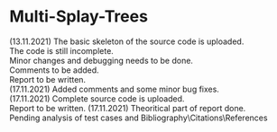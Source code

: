 # Multi-Splay-Trees

(13.11.2021) The basic skeleton of the source code is uploaded.\
The code is still incomplete.\
Minor changes and debugging needs to be done.\
Comments to be added.\
Report to be written.\
(17.11.2021) Added comments and some minor bug fixes.\
(17.11.2021) Complete source code is uploaded.\
Report to be written.
(17.11.2021) Theoritical part of report done. \
Pending analysis of test cases and Bibliography\Citations\References
